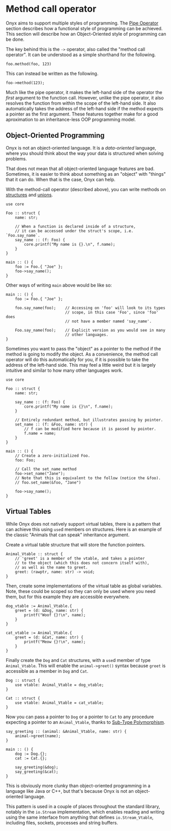 # Method call operator

Onyx aims to support multiple styles of programming. The [Pipe Operator](./pipe.md) section
describes how a functional style of programming can be achieved. This section will describe
how an Object-Oriented style of programming can be done.

The key behind this is the `->` operator, also called the "method call operator". It can be
understood as a simple shorthand for the following.
```onyx
foo.method(foo, 123)
```

This can instead be written as the following.
```onyx
foo->method(123);
```

Much like the pipe operator, it makes the left-hand side of the operator the *first* argument
to the function call. However, unlike the pipe operator, it also resolves the function from
within the scope of the left-hand side. It also automatically takes the address of the left-hand
side if the method expects a pointer as the first argument. These features together make for
a good aproximation to an inheritance-less OOP programming model.


## Object-Oriented Programming

Onyx is not an object-oriented language. It is a *data-oriented* language, where you should
think about the way your data is structured when solving problems.

That does not mean that all object-oriented language features are bad. Sometimes, it is
easier to think about something as an "object" with "things" that it can do. When that is
the case, Onyx can help.

With the method-call operator (described above), you can write methods on [structures](../types/structures.md) and
[unions](../types/unions.md).

```onyx
use core

Foo :: struct {
    name: str;

    // When a function is declared inside of a structure,
    // it can be accessed under the struct's scope, i.e. `Foo.say_name`.
    say_name :: (f: Foo) {
        core.printf("My name is {}.\n", f.name);
    }
}

main :: () {
    foo := Foo.{ "Joe" };
    foo->say_name();
}
```

Other ways of writing `main` above would be like so:
```onyx
main :: () {
    foo := Foo.{ "Joe" };

    foo.say_name(foo);    // Accessing on 'foo' will look to its types
                          // scope, in this case 'Foo', since 'foo' does
                          // not have a member named 'say_name'.

    Foo.say_name(foo);    // Explicit version as you would see in many 
                          // other languages.
}
```

Sometimes you want to pass the "object" as a pointer to the method if the method is going
to modify the object. As a convenience, the method call operator will do this automatically
for you, if it is possible to take the address of the left-hand side. This may feel a little
weird but it is largely intuitive and similar to how many other languages work.
```onyx
use core

Foo :: struct {
    name: str;

    say_name :: (f: Foo) {
        core.printf("My name is {}\n", f.name);
    }

    // Entirely redundant method, but illustrates passing by pointer.
    set_name :: (f: &Foo, name: str) {
        // f can be modified here because it is passed by pointer.
        f.name = name;
    }
}

main :: () {
    // Create a zero-initialized Foo.
    foo: Foo;

    // Call the set_name method
    foo->set_name("Jane");
    // Note that this is equivalent to the follow (notice the &foo).
    // foo.set_name(&foo, "Jane")

    foo->say_name();
}
```

## Virtual Tables

While Onyx does not natively support virtual tables, there is a pattern
that can achieve this using `use`d members on structures. Here is an
example of the classic "Animals that can speak" inheritance argument.

Create a virtual table structure that will store the function pointers.
```onyx
Animal_Vtable :: struct {
    // 'greet' is a member of the vtable, and takes a pointer
    // to the object (which this does not concern itself with),
    // as well as the name to greet.
    greet: (rawptr, name: str) -> void;
}
```

Then, create some implementations of the virtual table as global variables.
Note, these could be scoped so they can only be used where you need them,
but for this example they are accessible everywhere.
```onyx
dog_vtable := Animal_Vtable.{
    greet = (d: &Dog, name: str) {
        printf("Woof {}!\n", name);
    }
}

cat_vtable := Animal_Vtable.{
    greet = (d: &Cat, name: str) {
        printf("Meow {}!\n", name);
    }
}

```

Finally create the `Dog` and `Cat` structures, with a `use`d member of type `Animal_Vtable`.
This will enable the `animal->greet()` syntax because `greet` is accessible as a
member in `Dog` and `Cat`.

```onyx
Dog :: struct {
    use vtable: Animal_Vtable = dog_vtable;
}

Cat :: struct {
    use vtable: Animal_Vtable = cat_vtable;
}
```

Now you can pass a pointer to `Dog` or a pointer to `Cat` to any procedure expecting
a pointer to an `Animal_Vtable`, thanks to [Sub-Type Polymorphism](../types/structures.md#sub-type-polymorphism).

```onyx
say_greeting :: (animal: &Animal_Vtable, name: str) {
    animal->greet(name);
}

main :: () {
    dog := Dog.{};
    cat := Cat.{};

    say_greeting(&dog);
    say_greeting(&cat);
}
```

This is obviously more clunky than object-oriented programming in a language like
Java or C++, but that's because Onyx is not an object-oriented language.

This pattern is used in a couple of places throughout the standard library,
notably in the `io.Stream` implementation, which enables reading and writing
using the same interface from anything that defines `io.Stream_Vtable`, including
files, sockets, processes and string buffers.
